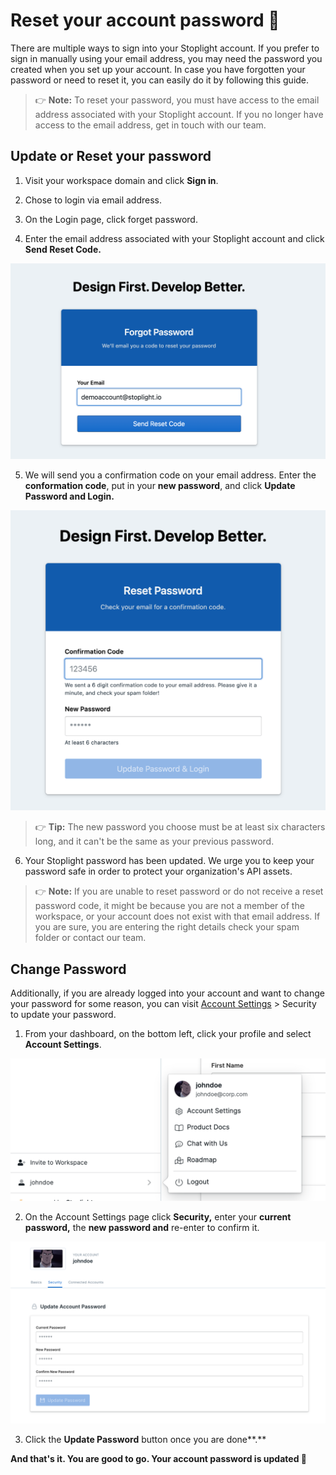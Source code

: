 # Reset your account password   🔑

There are multiple ways to sign into your Stoplight account. If you prefer to sign in manually using your email address, you may need the password you created when you set up your account. In case you have forgotten your password or need to reset it, you can easily do it by following this guide. 

> 👉 **Note:** To reset your password, you must have access to the email address associated with your Stoplight account. If you no longer have access to the email address, get in touch with our team. 

## Update or Reset your password

1. Visit your workspace domain and click **Sign in**. 
2. Chose to login via email address. 
3. On the Login page, click forget password. 

4.  Enter the email address associated with your Stoplight account and click **Send Reset Code.** 

![Password](../assets/images/pass1.png)


5. We will send you a confirmation code on your email address. Enter the **conformation code**, put in your **new password**, and click **Update Password and Login.** 

![Password](../assets/images/pass2.png)

> 👉 **Tip:**  The new password you choose must be at least six characters long, and it can't be the same as your previous password.

6. Your Stoplight password has been updated. We urge you to keep your password safe in order to protect your organization's API assets. 

> 👉 **Note:** If you are unable to reset password or do not receive a reset password code, it might be because you are not a member of the workspace, or your account does not exist with that email address. If you are sure, you are entering the right details check your spam folder or contact our team. 

## Change Password

Additionally, if you are already logged into your account and want to change your password for some reason, you can visit [Account Settings](https://www.notion.so/Account-Settings-c2443897da8248ad8658faa282999c5f)  > Security to update your password. 

1. From your dashboard, on the bottom left, click your profile and select **Account Settings**. 

![Password](../assets/images/accsettings1.png)

2. On the Account Settings page click **Security,** enter your **current password,** the **new password and** re-enter to confirm it. 

![Password](../assets/images/accsettings7.png)

3. Click the **Update Password** button once you are done**.** 

**And that's it. You are good to go. Your account password is updated 🔐**
